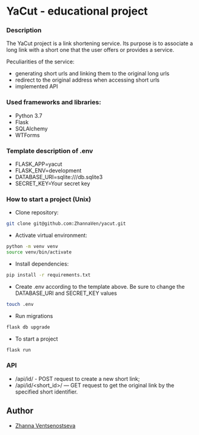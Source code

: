 # YaCut - educational project

### Description

The YaCut project is a link shortening service. Its purpose is to associate a long link with a short one that the user offers or provides a service.

Peculiarities of the service:

- generating short urls and linking them to the original long urls
- redirect to the original address when accessing short urls
- implemented API

### Used frameworks and libraries:
- Python 3.7
- Flask
- SQLAlchemy
- WTForms

### Template description of .env
 - FLASK_APP=yacut
 - FLASK_ENV=development
 - DATABASE_URI=sqlite:///db.sqlite3
 - SECRET_KEY=Your secret key

### How to start a project (Unix)

- Clone repository:
```bash
git clone git@github.com:ZhannaVen/yacut.git
```
- Activate virtual environment:
```bash
python -m venv venv
source venv/bin/activate
```
- Install dependencies:
```bash
pip install -r requirements.txt
```
- Create .env according to the template above. Be sure to change the DATABASE_URI and SECRET_KEY values
```bash
touch .env
```
- Run migrations
```bash
flask db upgrade
```
- To start a project
```bash
flask run
```

### API

- /api/id/ - POST request to create a new short link;
- /api/id/<short_id>/ — GET request to get the original link by the specified short identifier.


## Author

- [Zhanna Ventsenostseva](https://github.com/ZhannaVen)


